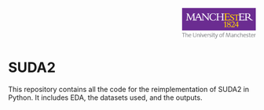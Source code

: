 <div align="right">
  <img src="logo.png" alt="Logo" width="150">
</div>

# SUDA2
This repository contains all the code for the reimplementation of SUDA2 in Python. It includes EDA, the datasets used, and the outputs. 
